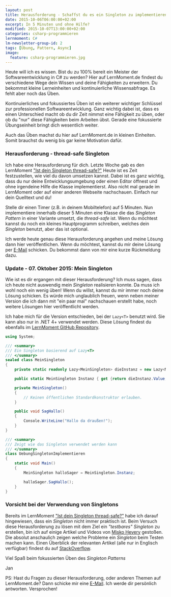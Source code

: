 ```yaml
---
layout: post
title: Herausforderung - Schaffst du es ein Singleton zu implementieren?
date: 2015-10-06T06:00:00+02:00
excerpt: In 5 Minuten und ohne Hilfe?
modified: 2015-10-07T13:00:00+02:00
categories: csharp-programmieren
lernmoment: C#
lm-newsletter-group-id: 2
tags: [Übung, Pattern, Async]
image:
  feature: csharp-programmieren.jpg
---
```


Heute will ich es wissen. Bist du zu 100% bereit ein Meister der Softwareentwicklung in C# zu werden? Hier auf LernMoment.de findest du verschiedene Wege dein Wissen und deine Fähigkeiten zu erweitern. Du bekommst kleine Lerneinheiten und kontinuierliche Wissensabfrage. Es fehlt aber noch das Üben.

Kontinuierliches und fokussiertes Üben ist ein weiterer wichtiger Schlüssel zur professionellen Softwareentwicklung. Ganz wichtig dabei ist, dass es einen Unterschied macht ob du dir Zeit nimmst eine Fähigkeit zu üben, oder ob du "nur" diese Fähigkeiten beim Arbeiten übst. Gerade eine fokussierte Übungseinheit bringt dich wesentlich weiter.

Auch das Üben machst du hier auf LernMoment.de in kleinen Einheiten. Somit brauchst du wenig bis gar keine Motivation dafür. 

### Herausforderung - thread-safe Singleton

Ich habe eine Herausforderung für dich. Letzte Woche gab es den LernMoment ["Ist dein Singleton thread-safe?"](/csharp-programmieren/ist-dein-singleton-thread-safe/) Heute ist es Zeit festzustellen, wie viel du davon umsetzen kannst. Dabei ist es ganz wichtig, dass du nur deine Entwicklungsumgebung oder einen Editor öffnest und ohne irgendeine Hilfe die Klasse implementierst. Also nicht mal gerade im LernMoment oder auf einer anderen Webseite nachschauen. Einfach nur dein Quelltext und du!

Stelle dir einen Timer (z.B. in deinem Mobiltelefon) auf 5 Minuten. Nun implementiere innerhalb dieser 5 Minuten eine Klasse die das *Singleton Pattern* in einer Variante umsetzt, die *thread-safe* ist. Wenn du möchtest kannst du noch ein kleines Hauptprogramm schreiben, welches dein *Singleton* benutzt, aber das ist optional.

Ich werde heute genau diese Herausforderung angehen und meine Lösung dann hier veröffentlichen. Wenn du möchtest, kannst du mir deine Lösung per [E-Mail](mailto:jan@lernmoment.de) schicken. Du bekommst dann von mir eine kurze Rückmeldung dazu.

### Update - 07. Oktober 2015: Mein Singleton

Wie ist es dir ergangen mit dieser Herausforderung? Ich muss sagen, dass ich heute nicht auswendig mein *Singleton* realisieren konnte. Da muss ich wohl noch ein wenig üben! Wenn du willst, kannst du mir immer noch deine Lösung schicken. Es würde mich unglaublich freuen, wenn neben meiner Version die ich dann mit "ein paar mal" nachschauen erstellt habe, noch weitere Lösungen hier veröffentlicht werden.

Ich habe mich für die Version entschieden, bei der `Lazy<T>` benutzt wird. Sie kann also nur in .NET 4+ verwendet werden. Diese Lösung findest du ebenfalls im [LernMoment GitHub Repository](https://github.com/LernMoment/csharp/tree/master/Singleton).

```cs
using System;

/// <summary>
/// Ein Singleton basierend auf Lazy<T>
/// </summary>
sealed class MeinSingleton
{
	private static readonly Lazy<MeinSingleton> dieInstanz = new Lazy<MeinSingleton>(() => new MeinSingleton());

	public static MeinSingleton Instanz { get {return dieInstanz.Value;}}

	private MeinSingleton()
	{
		// Keinen öffentlichen Standardkonstruktor erlauben.
	}

	public void SagHallo()
	{
		Console.WriteLine("Hallo da draußen!");
	}
}

/// <summary>
/// Zeigt wie das Singleton verwendet werden kann
/// </summary>
class UebungSingletonImplementieren
{
	static void Main()
	{
		MeinSingleton halloSager = MeinSingleton.Instanz;

		halloSager.SagHallo();
	}
}
```

### Vorsicht bei der Verwendung von Singletons

Bereits im LernMoment ["Ist dein Singleton thread-safe?"](/csharp-programmieren/ist-dein-singleton-thread-safe/) habe ich darauf hingewiesen, dass ein *Singleton* nicht immer praktisch ist. Beim Versuch diese Herausforderung zu lösen mit dem Ziel ein *"testbares" Singleton* zu erstellen, bin ich auf einige Artikel und Videos von [Misko Hevery](http://misko.hevery.com/about/) gestoßen. Die absolut anschaulich zeigen welche Probleme ein *Singleton* beim Testen machen kann. Einen Überblick der relevanten Artikel (alle nur in Englisch verfügbar) findest du auf [StackOverflow](http://stackoverflow.com/a/2085988/5258906).

Viel Spaß beim fokussierten Üben des *Singleton Patterns*

Jan


PS: Hast du Fragen zu dieser Herausforderung, oder anderen Themen auf LernMoment.de? Dann schicke mir eine [E-Mail](mailto:jan@lernmoment.de). Ich werde dir persönlich antworten. Versprochen!
